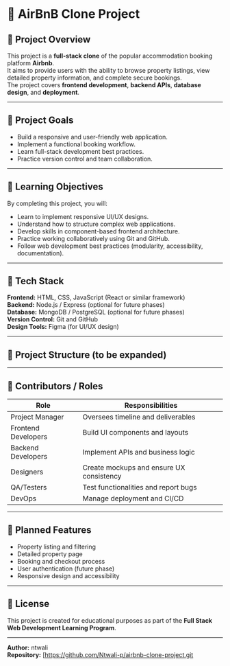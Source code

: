 # 🏡 AirBnB Clone Project

## 📖 Project Overview
This project is a **full-stack clone** of the popular accommodation booking platform **Airbnb**.  
It aims to provide users with the ability to browse property listings, view detailed property information, and complete secure bookings.  
The project covers **frontend development**, **backend APIs**, **database design**, and **deployment**.

---

## 🎯 Project Goals
- Build a responsive and user-friendly web application.
- Implement a functional booking workflow.
- Learn full-stack development best practices.
- Practice version control and team collaboration.

---

## 🧠 Learning Objectives
By completing this project, you will:
- Learn to implement responsive UI/UX designs.
- Understand how to structure complex web applications.
- Develop skills in component-based frontend architecture.
- Practice working collaboratively using Git and GitHub.
- Follow web development best practices (modularity, accessibility, documentation).

---

## 🧰 Tech Stack
**Frontend:** HTML, CSS, JavaScript (React or similar framework)  
**Backend:** Node.js / Express (optional for future phases)  
**Database:** MongoDB / PostgreSQL (optional for future phases)  
**Version Control:** Git and GitHub  
**Design Tools:** Figma (for UI/UX design)

---

## 📁 Project Structure (to be expanded)

---

## 👥 Contributors / Roles
| Role | Responsibilities |
|------|-------------------|
| Project Manager | Oversees timeline and deliverables |
| Frontend Developers | Build UI components and layouts |
| Backend Developers | Implement APIs and business logic |
| Designers | Create mockups and ensure UX consistency |
| QA/Testers | Test functionalities and report bugs |
| DevOps | Manage deployment and CI/CD |

---

## 🧩 Planned Features
- Property listing and filtering
- Detailed property page
- Booking and checkout process
- User authentication (future phase)
- Responsive design and accessibility

---

## 🧾 License
This project is created for educational purposes as part of the **Full Stack Web Development Learning Program**.

---

**Author:** ntwali  
**Repository:** [https://github.com/Ntwali-p/airbnb-clone-project.git